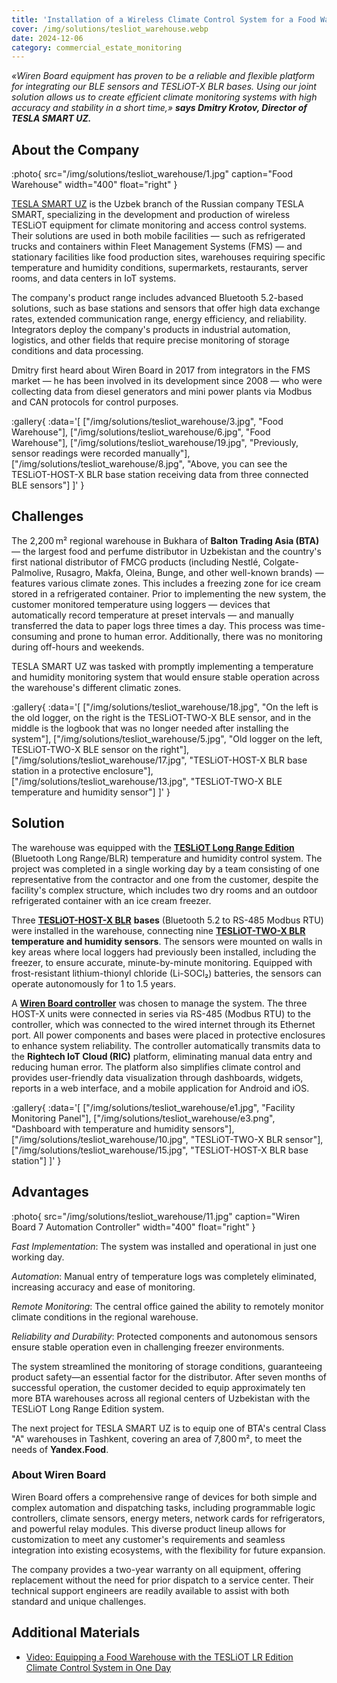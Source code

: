 ```yaml
---
title: 'Installation of a Wireless Climate Control System for a Food Warehouse in One Day'
cover: /img/solutions/tesliot_warehouse.webp
date: 2024-12-06
category: commercial_estate_monitoring
---
```


_«Wiren Board equipment has proven to be a reliable and flexible platform for integrating our BLE sensors and TESLiOT-X BLR bases. Using our joint solution allows us to create efficient climate monitoring systems with high accuracy and stability in a short time,» **says Dmitry Krotov, Director of TESLA SMART UZ.**_

## About the Company

:photo{
    src="/img/solutions/tesliot_warehouse/1.jpg"
    caption="Food Warehouse"
    width="400"
    float="right"
}

[TESLA SMART UZ](https://www.tesliot.com/en) is the Uzbek branch of the Russian company TESLA SMART, specializing in the development and production of wireless TESLiOT equipment for climate monitoring and access control systems. Their solutions are used in both mobile facilities — such as refrigerated trucks and containers within Fleet Management Systems (FMS) — and stationary facilities like food production sites, warehouses requiring specific temperature and humidity conditions, supermarkets, restaurants, server rooms, and data centers in IoT systems.

The company's product range includes advanced Bluetooth 5.2-based solutions, such as base stations and sensors that offer high data exchange rates, extended communication range, energy efficiency, and reliability. Integrators deploy the company's products in industrial automation, logistics, and other fields that require precise monitoring of storage conditions and data processing.

Dmitry first heard about Wiren Board in 2017 from integrators in the FMS market — he has been involved in its development since 2008 — who were collecting data from diesel generators and mini power plants via Modbus and CAN protocols for control purposes.

:gallery{
    :data='[
        ["/img/solutions/tesliot_warehouse/3.jpg", "Food Warehouse"],
        ["/img/solutions/tesliot_warehouse/6.jpg", "Food Warehouse"],
        ["/img/solutions/tesliot_warehouse/19.jpg", "Previously, sensor readings were recorded manually"],
        ["/img/solutions/tesliot_warehouse/8.jpg", "Above, you can see the TESLiOT-HOST-X BLR base station receiving data from three connected BLE sensors"]
    ]'
}


## Challenges

The 2,200 m² regional warehouse in Bukhara of **Balton Trading Asia (BTA)** — the largest food and perfume distributor in Uzbekistan and the country's first national distributor of FMCG products (including Nestlé, Colgate-Palmolive, Rusagro, Makfa, Oleina, Bunge, and other well-known brands) — features various climate zones. This includes a freezing zone for ice cream stored in a refrigerated container. Prior to implementing the new system, the customer monitored temperature using loggers — devices that automatically record temperature at preset intervals — and manually transferred the data to paper logs three times a day. This process was time-consuming and prone to human error. Additionally, there was no monitoring during off-hours and weekends.

TESLA SMART UZ was tasked with promptly implementing a temperature and humidity monitoring system that would ensure stable operation across the warehouse's different climatic zones.

:gallery{
    :data='[
        ["/img/solutions/tesliot_warehouse/18.jpg", "On the left is the old logger, on the right is the TESLiOT-TWO-X BLE sensor, and in the middle is the logbook that was no longer needed after installing the system"],
        ["/img/solutions/tesliot_warehouse/5.jpg", "Old logger on the left, TESLiOT-TWO-X BLE sensor on the right"],
        ["/img/solutions/tesliot_warehouse/17.jpg", "TESLiOT-HOST-X BLR base station in a protective enclosure"],
        ["/img/solutions/tesliot_warehouse/13.jpg", "TESLiOT-TWO-X BLE temperature and humidity sensor"]
    ]'
}

## Solution

The warehouse was equipped with the [**TESLiOT Long Range Edition**](https://www.tesliot.com/en/category/all-products) (Bluetooth Long Range/BLR) temperature and humidity control system. The project was completed in a single working day by a team consisting of one representative from the contractor and one from the customer, despite the facility's complex structure, which includes two dry rooms and an outdoor refrigerated container with an ice cream freezer. 

Three [**TESLiOT-HOST-X BLR**](https://www.tesliot.com/en/category/blr-%D0%BA%D0%BE%D0%BD%D0%B2%D0%B5%D1%80%D1%82%D0%B5%D1%80-tesliot-x) **bases** (Bluetooth 5.2 to RS-485 Modbus RTU) were installed in the warehouse, connecting nine [**TESLiOT-TWO-X BLR**](https://www.tesliot.com/en/category/%D0%BB%D0%B8%D0%BD%D0%B5%D0%B9%D0%BA%D0%B0-two-x) **temperature and humidity sensors**. The sensors were mounted on walls in key areas where local loggers had previously been installed, including the freezer, to ensure accurate, minute-by-minute monitoring. Equipped with frost-resistant lithium-thionyl chloride (Li-SOCl₂) batteries, the sensors can operate autonomously for 1 to 1.5 years. 

A [**Wiren Board controller**](https://wirenboard.com/en/catalog/kontrollery/) was chosen to manage the system. The three HOST-X units were connected in series via RS-485 (Modbus RTU) to the controller, which was connected to the wired internet through its Ethernet port. All power components and bases were placed in protective enclosures to enhance system reliability. The controller automatically transmits data to the **Rightech IoT Cloud (RIC)** platform, eliminating manual data entry and reducing human error. The platform also simplifies climate control and provides user-friendly data visualization through dashboards, widgets, reports in a web interface, and a mobile application for Android and iOS.

:gallery{
    :data='[
        ["/img/solutions/tesliot_warehouse/e1.jpg", "Facility Monitoring Panel"],
        ["/img/solutions/tesliot_warehouse/e3.png", "Dashboard with temperature and humidity sensors"],
        ["/img/solutions/tesliot_warehouse/10.jpg", "TESLiOT-TWO-X BLR sensor"],
        ["/img/solutions/tesliot_warehouse/15.jpg", "TESLiOT-HOST-X BLR base station"]
    ]'
}

## Advantages

:photo{
    src="/img/solutions/tesliot_warehouse/11.jpg"
    caption="Wiren Board 7 Automation Controller"
    width="400"
    float="right"
}

*Fast Implementation*: The system was installed and operational in just one working day.

*Automation*: Manual entry of temperature logs was completely eliminated, increasing accuracy and ease of monitoring.

*Remote Monitoring*: The central office gained the ability to remotely monitor climate conditions in the regional warehouse.

*Reliability and Durability*: Protected components and autonomous sensors ensure stable operation even in challenging freezer environments.

The system streamlined the monitoring of storage conditions, guaranteeing product safety—an essential factor for the distributor. After seven months of successful operation, the customer decided to equip approximately ten more BTA warehouses across all regional centers of Uzbekistan with the TESLiOT Long Range Edition system.

The next project for TESLA SMART UZ is to equip one of BTA's central Class "A" warehouses in Tashkent, covering an area of 7,800 m², to meet the needs of **Yandex.Food**.

### About Wiren Board
 
Wiren Board offers a comprehensive range of devices for both simple and complex automation and dispatching tasks, including programmable logic controllers, climate sensors, energy meters, network cards for refrigerators, and powerful relay modules. This diverse product lineup allows for customization to meet any customer's requirements and seamless integration into existing ecosystems, with the flexibility for future expansion.

The company provides a two-year warranty on all equipment, offering replacement without the need for prior dispatch to a service center. Their technical support engineers are readily available to assist with both standard and unique challenges.


## Additional Materials

- [Video: Equipping a Food Warehouse with the TESLiOT LR Edition Climate Control System in One Day](https://www.youtube.com/watch?v=0-2IRnvj5rE)

